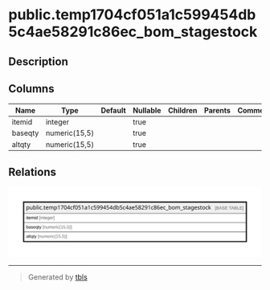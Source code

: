 # public.temp1704cf051a1c599454db5c4ae58291c86ec_bom_stagestock

## Description

## Columns

| Name | Type | Default | Nullable | Children | Parents | Comment |
| ---- | ---- | ------- | -------- | -------- | ------- | ------- |
| itemid | integer |  | true |  |  |  |
| baseqty | numeric(15,5) |  | true |  |  |  |
| altqty | numeric(15,5) |  | true |  |  |  |

## Relations

![er](public.temp1704cf051a1c599454db5c4ae58291c86ec_bom_stagestock.svg)

---

> Generated by [tbls](https://github.com/k1LoW/tbls)
